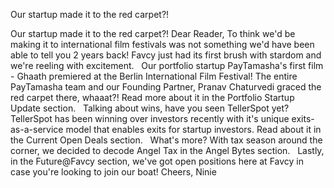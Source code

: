 Our startup made it to the red carpet?!

Our startup made it to the red carpet?! Dear Reader, To think we'd be making it to international film festivals was not something we'd have been able to tell you 2 years back! Favcy just had its first brush with stardom and we're reeling with excitement.   Our portfolio startup PayTamasha's first film - Ghaath premiered at the Berlin International Film Festival! The entire PayTamasha team and our Founding Partner, Pranav Chaturvedi graced the red carpet there, whaaat?! Read more about it in the Portfolio Startup Update section.   Talking about wins, have you seen TellerSpot yet? TellerSpot has been winning over investors recently with it's unique exits-as-a-service model that enables exits for startup investors. Read about it in the Current Open Deals section.   What's more? With tax season around the corner, we decided to decode Angel Tax in the Angel Bytes section.   Lastly, in the Future@Favcy section, we've got open positions here at Favcy in case you're looking to join our boat! Cheers, Ninie  